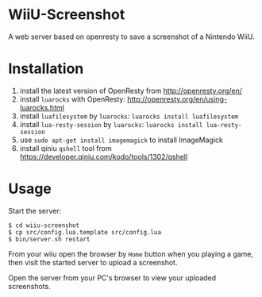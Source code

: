 # WiiU-Screenshot

A web server based on openresty to save a screenshot of a Nintendo WiiU.

# Installation

1. install the latest version of OpenResty from <http://openresty.org/en/>
2. install `luarocks` with OpenResty: <http://openresty.org/en/using-luarocks.html>
3. install `luafilesystem` by `luarocks`: `luarocks install luafilesystem`
4. install `lua-resty-session` by `luarocks`: `luarocks install lua-resty-session`
5. use `sudo apt-get install imagemagick` to install ImageMagick
6. install qiniu `qshell` tool from <https://developer.qiniu.com/kodo/tools/1302/qshell>

# Usage

Start the server:

```
$ cd wiiu-screenshot
$ cp src/config.lua.template src/config.lua
$ bin/server.sh restart
```

From your wiiu open the browser by `Home` button when you playing a game, then visit the started server to upload a screenshot.

Open the server from your PC's browser to view your uploaded screenshots.